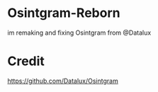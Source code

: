 # Osintgram-Reborn

im remaking and fixing Osintgram from @Datalux

# Credit

https://github.com/Datalux/Osintgram
